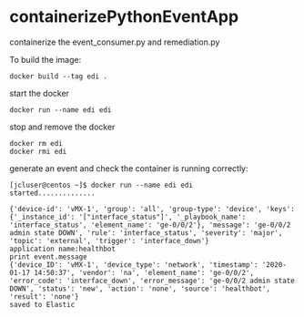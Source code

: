 # containerizePythonEventApp
containerize the event_consumer.py and remediation.py

To build the image:
```
docker build --tag edi .
```
start the docker
```
docker run --name edi edi  
```
stop and remove the docker
```
docker rm edi
docker rmi edi
```

generate an event and check the container is running correctly:
```
[jcluser@centos ~]$ docker run --name edi edi
started..............

{'device-id': 'vMX-1', 'group': 'all', 'group-type': 'device', 'keys': {'_instance_id': '["interface_status"]', '_playbook_name': 'interface_status', 'element_name': 'ge-0/0/2'}, 'message': 'ge-0/0/2 admin state DOWN', 'rule': 'interface_status', 'severity': 'major', 'topic': 'external', 'trigger': 'interface_down'}
application name:healthbot
print event.message
{'device_ID': 'vMX-1', 'device_type': 'network', 'timestamp': '2020-01-17 14:50:37', 'vendor': 'na', 'element_name': 'ge-0/0/2', 'error_code': 'interface_down', 'error_message': 'ge-0/0/2 admin state DOWN', 'status': 'new', 'action': 'none', 'source': 'healthbot', 'result': 'none'}
saved to Elastic
```
